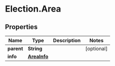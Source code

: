 # Election.Area

## Properties

Name | Type | Description | Notes
------------ | ------------- | ------------- | -------------
**parent** | **String** |  | [optional] 
**info** | [**AreaInfo**](AreaInfo.md) |  | 


